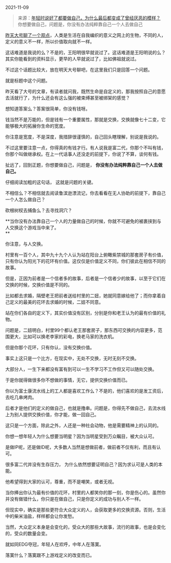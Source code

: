 2021-11-09

> 来源：[年轻时说好了都要做自己，为什么最后都变成了曾经厌恶的模样？](http://mp.weixin.qq.com/s?__biz=MzU3NDc5Nzc0NQ==&mid=2247509152&idx=1&sn=8933fee3e05fbdad5adc4f3df9a8c96d&chksm=fd2e067eca598f6896fe045bc530eafd856fe8002e5a8cf4e0316d846ea5678d63693f5c6a51&scene=27#wechat_redirect)
> 你想要做自己，问题是，你没有办法纯粹靠自己一个人​去做自己

[昨天大号聊了一个观点](http://mp.weixin.qq.com/s?__biz=MzU0MjYwNDU2Mw==&mid=2247502237&idx=1&sn=8d2d671f8de836e1ff7162b0ee95ba77&chksm=fb1aa5e1cc6d2cf7825b302debc5d80ea6c9ae2aebe6154fea6ed195e26c8263c276b9a648f2&scene=21#wechat_redirect)，人类是生活在自我编织的意义之网上的生物，不同的人，定义的意义不一样，所以价值取向就不一样。  

  

这话难道是我说的么？不是的，王阳明很早就说过了。这话难道是王阳明说的么？其实你能看到的资料显示，更早的人早就说过了，比如佛祖就说过。  

  

不过这个话题比较大，放在明天大号聊吧，在这里我们只是回答一个问题。  

  

就是标题中这个问题。  

  

昨天看了大号的文章，有读者就问我，既然生命是自定义的，那我按照自己的意愿去活就行了，为什么还会有这么强的被束缚甚至被绑架的感觉？

  

想知道答案么？答案很简单，你没有钱呀。  

  

钱当然不是万能的，但是钱有一个重要属性，那就是交换，交换就像七十二变，它能够极大的拓展你生命的宽度。  

  

你注意是宽度，不是深度，我措辞很谨慎的，自己回头瞎理解，别说是我说的。  

  

不过这里要注意一点，你得真的有钱才行。有人说我是富二代，你那个不叫有钱，你那个叫做继承权。在上一代话事人还没走的前提下，你说了不算，谈何有钱。  

  

扯远了，回到正题，你想要做自己，问题是， **你没有办法纯粹靠自己一个人去做自己。**  

  

仔细阅读加粗的这句话， 这就是问题的关键。

  

不相信么？不相信就去阅读鲁滨逊漂流记，你去看看在无人协助的前提下，靠自己一个人怎么做自己？  

  

砍根树杈去捕鱼么？去寻找洞穴？  

  

 **当你没有办法靠自己一个人的力量做自己的时候，你就不可避免的被裹挟到与人交换这个游戏当中来了。  
**

  

你注意，与人交换。  

  

村里有一百个人，其中九十九个人认为站在阳台上俯瞰紫禁城的那套房子有价值，只有你认为阳光下的花环有价值。这仅仅是价值定义不同，你们彼此在相信不同的故事。  

  

但是，正因为前者是一个信者多的故事，后者是一个信者少的故事，以至于它们在交换的时候，交换价值是不同的。  

  

比如都去求婚，隔壁老王把前者送给村里的二妞，她就同意嫁给他了；而你拿着自己定义的最美的花环去求婚的时候，二妞不同意。

  

站在你们各自的定义下，其实价值没有区别，分别是你和老王认为的最有价值的礼物。  

  

问题是，二妞明白，村里99个都认老王那套房子，那东西可交换的内容更多，范围更大，比如可以换老李家的彩电，换老马家的洗衣机。  

  

但是你那个花环，只有你认，没有交换价值。

  

事实上这只是一个比方，在现实中，无处不交换，无时无刻不交换。  

  

大部分人，一生下来都没有富有到可以一生不学习不工作但又可以随处交换。

  

于是你就得做很多你不想做的事情，无它，提供交换价值而已。  

  

你以为富士康流水线上的工人都是喜欢工作么？不是的，他们喜欢的是发工资后，去吃几串烤肉。  

  

后者才是他们的定义的做自己，也就是撸串。问题是，你得先不做自己，去流水线上为别人提供交换价值，你才能，做一回自己。

  

这只是一个方面，除此之外，人还是一种社会动物，他是需要精神上的认同的。  

  

你想一想年轻人为什么想要当明星？因为当明星受到万众瞩目，被大众认可。  

  

是做IP呢，还是做ID呢，大多数人当然是想做前者，做前者不仅有利，而且有认可。  

  

很多富二代并没有生存压力， 为什么依然想要证明自己？因为求认可是人类的本能。

  

他希望得到大家的认可，尊重，而不是嘲笑，或者无视。

  

当你捧出你认为最有价值的花环，村里的人都笑你的那一刻，你是伤心的。虽然你并没有做错什么，你只是在做自己，只是你定义的成功与别人不一样。

  

但现实中，确实是那些更符合大众定义的人，会获取更多的交换资源。否则，生活中的柴米油盐，样样都会让你发愁。  

  

当然，大众定义本身是会变化的，受众大的那些大故事，流行的故事，也是会变化的，受众的数量会变。  

  

就如同EDG夺冠，年轻人在欢呼，中年人在落寞。

  

落寞什么？落寞跟不上游戏定义的改变而已。


